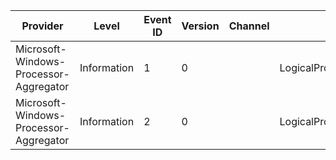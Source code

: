 Provider                                |  Level        |  Event ID  |  Version  |  Channel  |  Task                       |  Opcode  |  Keyword  |  Message
----------------------------------------|---------------|------------|-----------|-----------|-----------------------------|----------|-----------|---------
Microsoft-Windows-Processor-Aggregator  |  Information  |  1         |  0        |           |  LogicalProcessorIdlingPUR  |          |           |
Microsoft-Windows-Processor-Aggregator  |  Information  |  2         |  0        |           |  LogicalProcessorIdlingOST  |          |           |